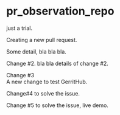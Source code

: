 # pr_observation_repo
just a trial.

Creating a new pull request.

Some detail, bla bla bla.

Change #2. 
bla bla details of change #2.


Change #3  
A new change to test GerritHub.


Change#4 to solve the issue. 

Change #5 to solve the issue, live demo.
